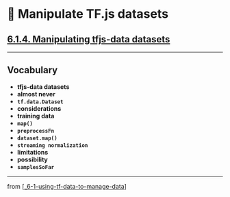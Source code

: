 # 🧮 Manipulate TF.js datasets

## [**6.1.4.** Manipulating tfjs-data datasets](https://livebook.manning.com/book/deep-learning-with-javascript/chapter-6/60)

---

## **Vocabulary**

- <b>tfjs-data datasets</b>
- <b>almost never</b>
- <b>`tf.data.Dataset`</b>
- <b>considerations</b>
- <b>training data</b>
- <b>`map()`</b>
- <b>`preprocessFn`</b>
- <b>`dataset.map()`</b>
- <b>`streaming normalization`</b>
- <b>limitations</b>
- <b>possibility</b>
- <b>`samplesSoFar`</b>

<link rel="stylesheet" type="text/css" media="all" href="../../../assets/css/custom.css" />

---

from [[_6-1-using-tf-data-to-manage-data]]

[//begin]: # "Autogenerated link references for markdown compatibility"
[_6-1-using-tf-data-to-manage-data]: _6-1-using-tf-data-to-manage-data.md "🧮 Manage with TF.data"
[//end]: # "Autogenerated link references"

